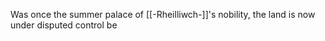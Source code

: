 Was once the summer palace of [[-Rheilliwch-]]'s nobility, the land is now under disputed control be